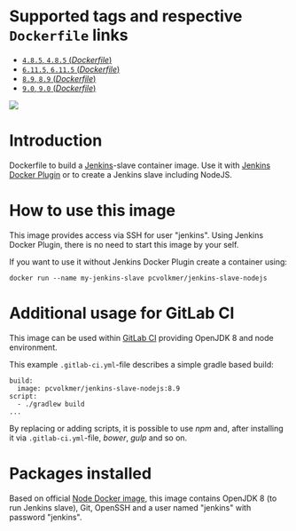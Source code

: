 # Supported tags and respective `Dockerfile` links

- [`4.8.5`, `4.8.5` (*Dockerfile*)](https://github.com/pcvolkmer/docker-jenkins-slave-nodejs/blob/master/4.8.5/Dockerfile)
- [`6.11.5`, `6.11.5` (*Dockerfile*)](https://github.com/pcvolkmer/docker-jenkins-slave-nodejs/blob/master/6.11.5/Dockerfile)
- [`8.9`, `8.9` (*Dockerfile*)](https://github.com/pcvolkmer/docker-jenkins-slave-nodejs/blob/master/8.9/Dockerfile)
- [`9.0`, `9.0` (*Dockerfile*)](https://github.com/pcvolkmer/docker-jenkins-slave-nodejs/blob/master/9.0/Dockerfile)

[![](https://images.microbadger.com/badges/image/pcvolkmer/jenkins-slave-nodejs.svg)](http://microbadger.com/images/pcvolkmer/jenkins-slave-nodejs "Get your own image badge on microbadger.com")


# Introduction

Dockerfile to build a [Jenkins](https://jenkins-ci.org)-slave container image.
Use it with [Jenkins Docker Plugin](https://wiki.jenkins-ci.org/display/JENKINS/Docker+Plugin) or to create a Jenkins slave including NodeJS.

# How to use this image

This image provides access via SSH for user "jenkins". Using Jenkins Docker Plugin, there is no need to start this image by your self.

If you want to use it without Jenkins Docker Plugin create a container using:

    docker run --name my-jenkins-slave pcvolkmer/jenkins-slave-nodejs

# Additional usage for GitLab CI

This image can be used within [GitLab CI](https://docs.gitlab.com/ce/ci/docker/using_docker_build.html) providing OpenJDK 8 and node environment.

This example `.gitlab-ci.yml`-file describes a simple gradle based build:

    build:
      image: pcvolkmer/jenkins-slave-nodejs:8.9
    script:
      - ./gradlew build
    ...

By replacing or adding scripts, it is possible to use *npm* and, after installing it via `.gitlab-ci.yml`-file, *bower*, *gulp* and so on.

# Packages installed

Based on official [Node Docker image](https://registry.hub.docker.com/_/node/), this image contains OpenJDK 8 (to run Jenkins slave), Git, OpenSSH and a user named "jenkins" with password "jenkins".
